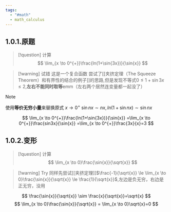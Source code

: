 ```yaml
---
tags:
  - "#math"
  - math_calculus
---
```

## 1.0.1.原题

> [!question] 
> 计算
> $$
> \lim_{x \to 0^{+}}\frac{ln(1+\sin{3x})}{\sin{x}}
> $$

> [!warning] 试错
> 这是一个复合函数
> 尝试了[[夹挤定理（The Squeeze Theorem）和有界性的结合的例子]]的思路,但是发现不等式$0 \le 1+\sin{3x} \le 2$,**左右不能同时取等**emm（左右两个居然连变量都一起没了）

> [!NOTE]
> 使用**等价无穷小量**来替换原式$\ x \to 0^{+} \ \sin{nx}\sim nx,ln(1+\sin nx)\sim\sin{nx}$

$$
\lim_{x \to 0^{+}}\frac{ln(1+\sin{3x})}{\sin{x}}
=\lim_{x \to 0^{+}}\frac{sin3x}{\sin{x}}
=\lim_{x \to 0^{+}}\frac{3x}{x}=3
$$

## 1.0.2.变形

> [!question] 
> 计算
> $$
> \lim_{x \to 0}\frac{\sin{x}}{\sqrt{x}}
> $$

> [!warning] Try
> 同样先尝试[[夹挤定理]]$\frac{-1}{\sqrt{x}} \le \lim_{x \to 0}\frac{\sin{x}}{\sqrt{x}} \le \frac{1}{\sqrt{x}}$,左边是负无穷，右边是正无穷，没用

$$
\frac{\sin{x}}{\sqrt{x}} \sim \frac{x}{\sqrt{x}}=\sqrt{x}
$$
$$
\lim_{x \to 0}\frac{\sin{x}}{\sqrt{x}} = \lim_{x \to 0}\sqrt{x}=0
$$
